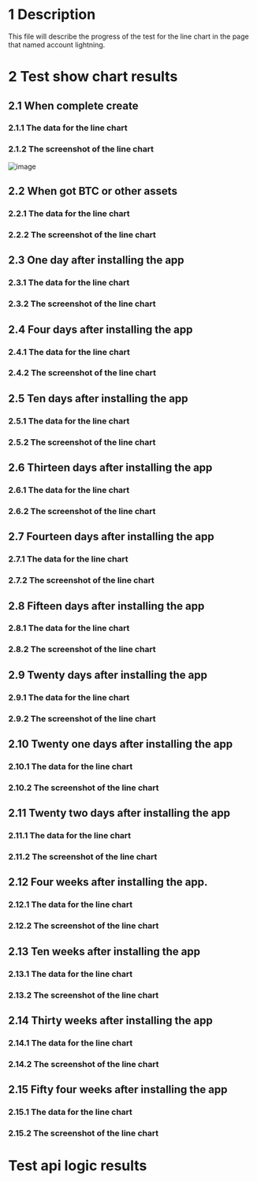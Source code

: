 # 1     Description
This file will describe the progress of the test for the line chart in the page that named account lightning.
# 2     Test show chart results
## 2.1  When complete create
### 2.1.1 The data for the line chart
### 2.1.2 The screenshot of the line chart
![image](https://user-images.githubusercontent.com/52437247/220553020-94038f7a-2ef2-4529-80c7-b3dfe410f96b.png)
## 2.2 When got BTC or other assets
### 2.2.1 The data for the line chart
### 2.2.2 The screenshot of the line chart
## 2.3 One day after installing the app
### 2.3.1 The data for the line chart
### 2.3.2 The screenshot of the line chart
## 2.4 Four days after installing the app
### 2.4.1 The data for the line chart
### 2.4.2 The screenshot of the line chart
## 2.5 Ten days after installing the app
### 2.5.1 The data for the line chart
### 2.5.2 The screenshot of the line chart
## 2.6 Thirteen days after installing the app
### 2.6.1 The data for the line chart
### 2.6.2 The screenshot of the line chart
## 2.7 Fourteen days after installing the app
### 2.7.1 The data for the line chart
### 2.7.2 The screenshot of the line chart
## 2.8 Fifteen days after installing the app
### 2.8.1 The data for the line chart
### 2.8.2 The screenshot of the line chart
## 2.9 Twenty days after installing the app
### 2.9.1 The data for the line chart
### 2.9.2 The screenshot of the line chart
## 2.10 Twenty one days after installing the app
### 2.10.1 The data for the line chart
### 2.10.2 The screenshot of the line chart
## 2.11 Twenty two days after installing the app
### 2.11.1 The data for the line chart
### 2.11.2 The screenshot of the line chart
## 2.12 Four weeks after installing the app.
### 2.12.1 The data for the line chart
### 2.12.2 The screenshot of the line chart
## 2.13 Ten weeks after installing the app
### 2.13.1 The data for the line chart
### 2.13.2 The screenshot of the line chart
## 2.14 Thirty weeks after installing the app
### 2.14.1 The data for the line chart
### 2.14.2 The screenshot of the line chart
## 2.15 Fifty four weeks after installing the app
### 2.15.1 The data for the line chart
### 2.15.2 The screenshot of the line chart
# Test api logic results
